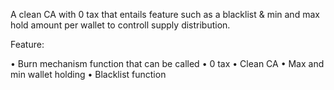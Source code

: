 A clean CA with 0 tax that entails feature such as a blacklist & min and max hold amount per wallet to controll supply distribution.

Feature:

• Burn mechanism function that can be called
• 0 tax
• Clean CA
• Max and min wallet holding
• Blacklist function
